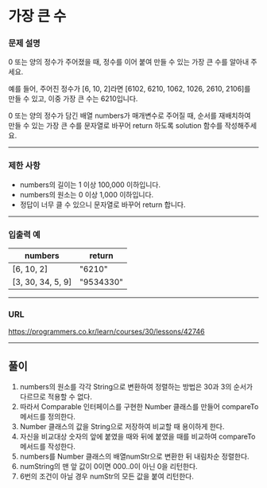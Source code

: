 # 가장 큰 수

### 문제 설명

0 또는 양의 정수가 주어졌을 때, 정수를 이어 붙여 만들 수 있는 가장 큰 수를 알아내 주세요.

예를 들어, 주어진 정수가 [6, 10, 2]라면 [6102, 6210, 1062, 1026, 2610, 2106]를 만들 수 있고, 이중 가장 큰 수는 6210입니다.

0 또는 양의 정수가 담긴 배열 numbers가 매개변수로 주어질 때, 순서를 재배치하여 만들 수 있는 가장 큰 수를 문자열로 바꾸어 return 하도록 solution 함수를 작성해주세요.

-----------
### 제한 사항

- numbers의 길이는 1 이상 100,000 이하입니다.
- numbers의 원소는 0 이상 1,000 이하입니다.
- 정답이 너무 클 수 있으니 문자열로 바꾸어 return 합니다.

-----------
### 입출력 예

| numbers           | return    |
|-------------------|-----------|
| [6, 10, 2]        | "6210"    |
| [3, 30, 34, 5, 9] | "9534330" |
-----------
### URL

https://programmers.co.kr/learn/courses/30/lessons/42746

-----------
## 풀이
1. numbers의 원소를 각각 String으로 변환하여 정렬하는 방법은 30과 3의 순서가 다르므로 적용할 수 없다.
2. 따라서 Comparable 인터페이스를 구현한 Number 클래스를 만들어 compareTo 메서드를 정의한다.
3. Number 클래스의 값을 String으로 저장하여 비교할 때 용이하게 한다.
4. 자신을 비교대상 숫자의 앞에 붙였을 때와 뒤에 붙였을 때를 비교하여 compareTo 메서드를 작성한다.
5. numbers를 Number 클래스의 배열numStr으로 변환한 뒤 내림차순 정렬한다.
6. numString의 맨 앞 값이 0이면 000..0이 아닌 0을 리턴한다.
7. 6번의 조건이 아닐 경우 numStr의 모든 값을 붙여 리턴한다.